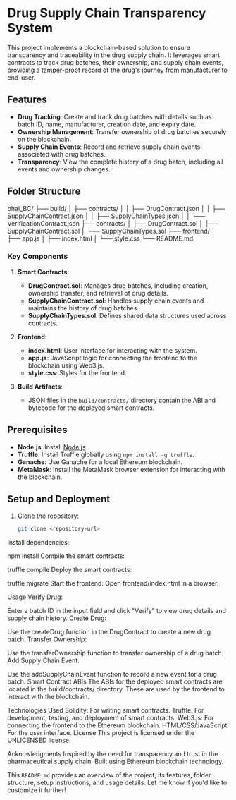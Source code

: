 # Drug Supply Chain Transparency System

This project implements a blockchain-based solution to ensure transparency and traceability in the drug supply chain. It leverages smart contracts to track drug batches, their ownership, and supply chain events, providing a tamper-proof record of the drug's journey from manufacturer to end-user.

## Features

- **Drug Tracking**: Create and track drug batches with details such as batch ID, name, manufacturer, creation date, and expiry date.
- **Ownership Management**: Transfer ownership of drug batches securely on the blockchain.
- **Supply Chain Events**: Record and retrieve supply chain events associated with drug batches.
- **Transparency**: View the complete history of a drug batch, including all events and ownership changes.

## Folder Structure
bhai_BC/ ├── build/ │ ├── contracts/ │ │ ├── DrugContract.json │ │ ├── SupplyChainContract.json │ │ ├── SupplyChainTypes.json │ │ └── VerificationContract.json ├── contracts/ │ ├── DrugContract.sol │ ├── SupplyChainContract.sol │ └── SupplyChainTypes.sol ├── frontend/ │ ├── app.js │ ├── index.html │ └── style.css └── README.md

### Key Components

1. **Smart Contracts**:
   - **DrugContract.sol**: Manages drug batches, including creation, ownership transfer, and retrieval of drug details.
   - **SupplyChainContract.sol**: Handles supply chain events and maintains the history of drug batches.
   - **SupplyChainTypes.sol**: Defines shared data structures used across contracts.

2. **Frontend**:
   - **index.html**: User interface for interacting with the system.
   - **app.js**: JavaScript logic for connecting the frontend to the blockchain using Web3.js.
   - **style.css**: Styles for the frontend.

3. **Build Artifacts**:
   - JSON files in the `build/contracts/` directory contain the ABI and bytecode for the deployed smart contracts.

## Prerequisites

- **Node.js**: Install [Node.js](https://nodejs.org/).
- **Truffle**: Install Truffle globally using `npm install -g truffle`.
- **Ganache**: Use Ganache for a local Ethereum blockchain.
- **MetaMask**: Install the MetaMask browser extension for interacting with the blockchain.

## Setup and Deployment

1. Clone the repository:
   ```bash
   git clone <repository-url>


Install dependencies:

npm install
Compile the smart contracts:

truffle compile
Deploy the smart contracts:

truffle migrate
Start the frontend: Open frontend/index.html in a browser.

Usage
Verify Drug:

Enter a batch ID in the input field and click "Verify" to view drug details and supply chain history.
Create Drug:

Use the createDrug function in the DrugContract to create a new drug batch.
Transfer Ownership:

Use the transferOwnership function to transfer ownership of a drug batch.
Add Supply Chain Event:

Use the addSupplyChainEvent function to record a new event for a drug batch.
Smart Contract ABIs
The ABIs for the deployed smart contracts are located in the build/contracts/ directory. These are used by the frontend to interact with the blockchain.

Technologies Used
Solidity: For writing smart contracts.
Truffle: For development, testing, and deployment of smart contracts.
Web3.js: For connecting the frontend to the Ethereum blockchain.
HTML/CSS/JavaScript: For the user interface.
License
This project is licensed under the UNLICENSED license.

Acknowledgments
Inspired by the need for transparency and trust in the pharmaceutical supply chain.
Built using Ethereum blockchain technology.

This `README.md` provides an overview of the project, its features, folder structure, setup instructions, and usage details. Let me know if you'd like to customize it further!

